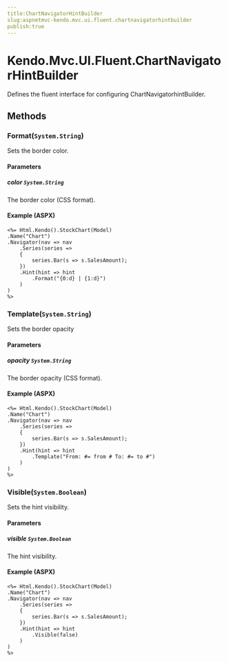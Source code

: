 ```yaml
---
title:ChartNavigatorHintBuilder
slug:aspnetmvc-kendo.mvc.ui.fluent.chartnavigatorhintbuilder
publish:true
---
```


# Kendo.Mvc.UI.Fluent.ChartNavigatorHintBuilder
Defines the fluent interface for configuring ChartNavigatorhintBuilder.



## Methods

### Format(`System.String`)
Sets the border color.


#### Parameters

##### color `System.String`
The border color (CSS format).




#### Example (ASPX)
    <%= Html.Kendo().StockChart(Model)
    .Name("Chart")
    .Navigator(nav => nav
        .Series(series =>
        {
            series.Bar(s => s.SalesAmount);
        })
        .Hint(hint => hint
            .Format("{0:d} | {1:d}")
        )
    )
    %>


### Template(`System.String`)
Sets the border opacity


#### Parameters

##### opacity `System.String`
The border opacity (CSS format).




#### Example (ASPX)
    <%= Html.Kendo().StockChart(Model)
    .Name("Chart")
    .Navigator(nav => nav
        .Series(series =>
        {
            series.Bar(s => s.SalesAmount);
        })
        .Hint(hint => hint
            .Template("From: #= from # To: #= to #")
        )
    )
    %>


### Visible(`System.Boolean`)
Sets the hint visibility.


#### Parameters

##### visible `System.Boolean`
The hint visibility.




#### Example (ASPX)
    <%= Html.Kendo().StockChart(Model)
    .Name("Chart")
    .Navigator(nav => nav
        .Series(series =>
        {
            series.Bar(s => s.SalesAmount);
        })
        .Hint(hint => hint
            .Visible(false)
        )
    )
    %>



 
